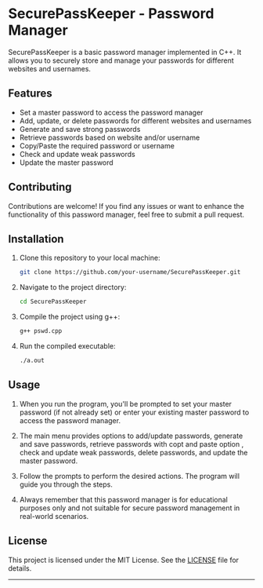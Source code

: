 # SecurePassKeeper - Password Manager

SecurePassKeeper is a basic password manager implemented in C++. It allows you to securely store and manage your passwords for different websites and usernames.


## Features

- Set a master password to access the password manager
- Add, update, or delete passwords for different websites and usernames
- Generate and save strong passwords
- Retrieve passwords based on website and/or username
- Copy/Paste the required password or username
- Check and update weak passwords
- Update the master password


## Contributing

Contributions are welcome! If you find any issues or want to enhance the functionality of this password manager, feel free to submit a pull request.
  
## Installation

1. Clone this repository to your local machine:

    ```bash
   git clone https://github.com/your-username/SecurePassKeeper.git
   ```

2. Navigate to the project directory:

   ```bash
   cd SecurePassKeeper
   ```

3. Compile the project using g++:

   ```bash
   g++ pswd.cpp
   ```

4. Run the compiled executable:

   ```bash
   ./a.out
   ```

## Usage

1. When you run the program, you'll be prompted to set your master password (if not already set) or enter your existing master password to access the password manager.

2. The main menu provides options to add/update passwords, generate and save passwords, retrieve passwords with copt and paste option , check and update weak passwords, delete passwords, and update the master password.

3. Follow the prompts to perform the desired actions. The program will guide you through the steps.

4. Always remember that this password manager is for educational purposes only and not suitable for secure password management in real-world scenarios.


## License

This project is licensed under the MIT License. See the [LICENSE](LICENSE) file for details.

---
